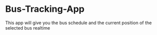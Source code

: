 # Bus-Tracking-App
This app will give you the bus schedule and the current position of the selected bus realtime
